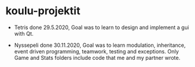 # koulu-projektit
- Tetris done 29.5.2020,
Goal was to learn to design and implement a gui with Qt.

- Nyssepeli done 30.11.2020,
Goal was to learn modulation, inheritance, event driven programming, teamwork, testing and exceptions.
Only Game and Stats folders include code that me and my partner wrote.

